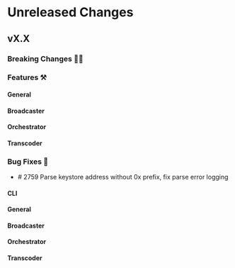 # Unreleased Changes

## vX.X

### Breaking Changes 🚨🚨

### Features ⚒

#### General

#### Broadcaster

#### Orchestrator

#### Transcoder

### Bug Fixes 🐞
- \# 2759 Parse keystore address without 0x prefix, fix parse error logging

#### CLI

#### General

#### Broadcaster

#### Orchestrator

#### Transcoder
